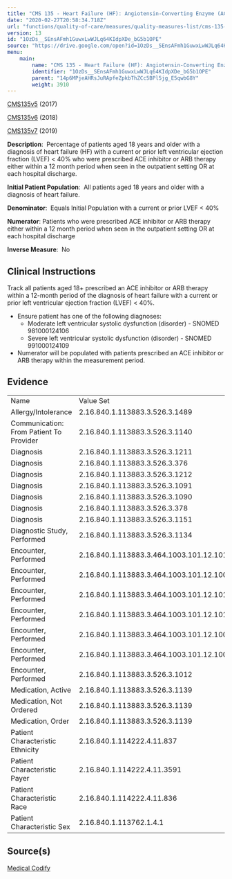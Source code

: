 ```yaml
---
title: "CMS 135 - Heart Failure (HF): Angiotensin-Converting Enzyme (ACE) Inhibitor or Angiotensin Receptor Blocker (ARB) Therapy for Left Ventricular Systolic Dysfunction (LVSD)"
date: "2020-02-27T20:58:34.718Z"
url: "functions/quality-of-care/measures/quality-measures-list/cms-135-heart-failure-hf-angiotensin-converting-enzyme-ace-inhibitor-or-angiotensin-receptor-blocker-arb-therapy-for-left-ventricular-systolic-dysfunction-lvsd.html"
version: 13
id: "1OzDs__SEnsAFmh1GuwxLwWJLq64KIdpXDe_bG5b1OPE"
source: "https://drive.google.com/open?id=1OzDs__SEnsAFmh1GuwxLwWJLq64KIdpXDe_bG5b1OPE"
menu:
    main:
        name: "CMS 135 - Heart Failure (HF): Angiotensin-Converting Enzyme (ACE) Inhibitor or Angiotensin Receptor Blocker (ARB) Therapy for Left Ventricular Systolic Dysfunction (LVSD)"
        identifier: "1OzDs__SEnsAFmh1GuwxLwWJLq64KIdpXDe_bG5b1OPE"
        parent: "14p6MPjeAHRsJuRApfeZpkbThZCc5BPl5jg_E5qwbG8Y"
        weight: 3910
---
```

[CMS135v5](https://medicalcodify.com/eh/webchart.cgi?f=layoutnouser&func&module&tabmodule&name=RXDBmain&searchterm=CMS135&showresult=CMS135v5&showresulttype=Measure) (2017)

[CMS135v6](https://medicalcodify.com/eh/webchart.cgi?f=layoutnouser&func&module&tabmodule&name=RXDBmain&searchterm=CMS135&showresult=CMS135v6&showresulttype=Measure) (2018)

[CMS135v7](https://medicalcodify.com/eh/webchart.cgi?f=layoutnouser&func&module&tabmodule&name=RXDBmain&searchterm=CMS135&showresult=CMS135v7&showresulttype=Measure) (2019)



**Description**:  Percentage of patients aged 18 years and older with a diagnosis of heart failure (HF) with a current or prior left ventricular ejection fraction (LVEF) < 40% who were prescribed ACE inhibitor or ARB therapy either within a 12 month period when seen in the outpatient setting OR at each hospital discharge.

**Initial Patient Population**:  All patients aged 18 years and older with a diagnosis of heart failure.

**Denominator**:  Equals Initial Population with a current or prior LVEF < 40%

**Numerator**: Patients who were prescribed ACE inhibitor or ARB therapy either within a 12 month period when seen in the outpatient setting OR at each hospital discharge

**Inverse Measure**:  No

## Clinical Instructions

Track all patients aged 18+ prescribed an ACE inhibitor or ARB therapy within a 12-month period of the diagnosis of heart failure with a current or prior left ventricular ejection fraction (LVEF) < 40%.

* Ensure patient has one of the following diagnoses:
    * Moderate left ventricular systolic dysfunction (disorder) - SNOMED 981000124106
    * Severe left ventricular systolic dysfunction (disorder) - SNOMED 991000124109 
* Numerator will be populated with patients prescribed an ACE inhibitor or ARB therapy within the measurement period.  

## Evidence

<table>
  <tr>
    <td>Name</td>
    <td>Value Set</td>
  </tr>
  <tr>
    <td>Allergy/Intolerance</td>
    <td>2.16.840.1.113883.3.526.3.1489</td>
  </tr>
  <tr>
    <td>Communication: From Patient To Provider</td>
    <td>2.16.840.1.113883.3.526.3.1140</td>
  </tr>
  <tr>
    <td>Diagnosis</td>
    <td>2.16.840.1.113883.3.526.3.1211</td>
  </tr>
  <tr>
    <td>Diagnosis</td>
    <td>2.16.840.1.113883.3.526.3.376</td>
  </tr>
  <tr>
    <td>Diagnosis</td>
    <td>2.16.840.1.113883.3.526.3.1212</td>
  </tr>
  <tr>
    <td>Diagnosis</td>
    <td>2.16.840.1.113883.3.526.3.1091</td>
  </tr>
  <tr>
    <td>Diagnosis</td>
    <td>2.16.840.1.113883.3.526.3.1090</td>
  </tr>
  <tr>
    <td>Diagnosis</td>
    <td>2.16.840.1.113883.3.526.3.378</td>
  </tr>
  <tr>
    <td>Diagnosis</td>
    <td>2.16.840.1.113883.3.526.3.1151</td>
  </tr>
  <tr>
    <td>Diagnostic Study, Performed</td>
    <td>2.16.840.1.113883.3.526.3.1134</td>
  </tr>
  <tr>
    <td>Encounter, Performed</td>
    <td>2.16.840.1.113883.3.464.1003.101.12.1014</td>
  </tr>
  <tr>
    <td>Encounter, Performed</td>
    <td>2.16.840.1.113883.3.464.1003.101.12.1007</td>
  </tr>
  <tr>
    <td>Encounter, Performed</td>
    <td>2.16.840.1.113883.3.464.1003.101.12.1016</td>
  </tr>
  <tr>
    <td>Encounter, Performed</td>
    <td>2.16.840.1.113883.3.464.1003.101.12.1012</td>
  </tr>
  <tr>
    <td>Encounter, Performed</td>
    <td>2.16.840.1.113883.3.464.1003.101.12.1001</td>
  </tr>
  <tr>
    <td>Encounter, Performed</td>
    <td>2.16.840.1.113883.3.464.1003.101.12.1008</td>
  </tr>
  <tr>
    <td>Encounter, Performed</td>
    <td>2.16.840.1.113883.3.526.3.1012</td>
  </tr>
  <tr>
    <td>Medication, Active</td>
    <td>2.16.840.1.113883.3.526.3.1139</td>
  </tr>
  <tr>
    <td>Medication, Not Ordered</td>
    <td>2.16.840.1.113883.3.526.3.1139</td>
  </tr>
  <tr>
    <td>Medication, Order</td>
    <td>2.16.840.1.113883.3.526.3.1139</td>
  </tr>
  <tr>
    <td>Patient Characteristic Ethnicity</td>
    <td>2.16.840.1.114222.4.11.837</td>
  </tr>
  <tr>
    <td>Patient Characteristic Payer</td>
    <td>2.16.840.1.114222.4.11.3591</td>
  </tr>
  <tr>
    <td>Patient Characteristic Race</td>
    <td>2.16.840.1.114222.4.11.836</td>
  </tr>
  <tr>
    <td>Patient Characteristic Sex</td>
    <td>2.16.840.1.113762.1.4.1</td>
  </tr>
</table>

## Source(s)

[Medical Codify](https://medicalcodify.com/eh/?f=layoutnouser&func&name=RXDBmain&module&tabmodule&searchterm=CMS135&Submit=Search&icd9search=1&icd10search=1&icd10pcssearch=1&snomedsearch=1&loincsearch=1&labcorpsearch=1&questsearch=1&rxnormsearch=1&hcpcssearch=1&ndcsearch=1&cvxsearch=1&vissearch=1&vssearch=1&meassearch=1&pcssearch=1&fdbsearch=1&fdbnamesearch=1&fullsearch&flowsheet)


